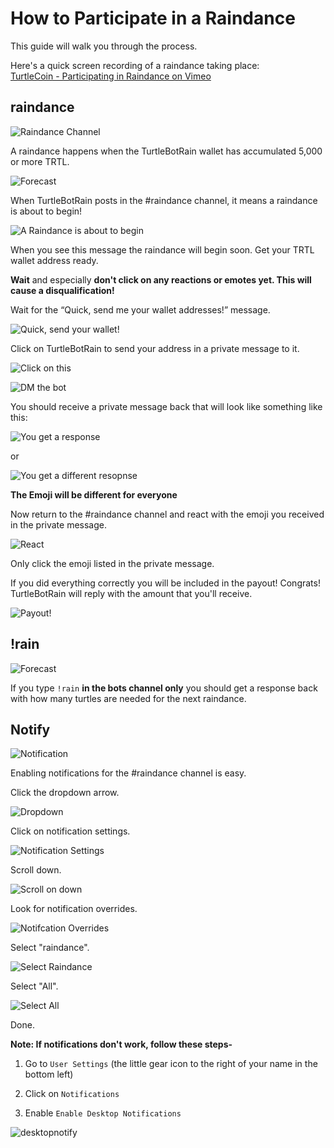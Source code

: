 # How to Participate in a Raindance

This guide will walk you through the process.

Here's a quick screen recording of a raindance taking place:  
[TurtleCoin - Participating in Raindance on Vimeo](https://vimeo.com/258816694)

## raindance

![Raindance Channel](guides/images/raindance/rain1.jpg)

A raindance happens when the TurtleBotRain wallet has accumulated 5,000 or more TRTL.

![Forecast](guides/images/raindance/forecast.jpg)

When TurtleBotRain posts in the #raindance channel, it means a raindance is about to begin!

![A Raindance is about to begin](guides/images/raindance/tuttut.jpg)

When you see this message the raindance will begin soon.
Get your TRTL wallet address ready.

**Wait** and especially **don't click on any reactions or emotes yet. This will cause a disqualification!**

Wait for the “Quick, send me your wallet addresses!” message.

![Quick, send your wallet!](guides/images/raindance/quick_rain.jpg)

Click on TurtleBotRain to send your address in a private message to it.

![Click on this](guides/images/raindance/turtlebotrain.jpg)

![DM the bot](guides/images/raindance/pm_bot.jpg)

You should receive a private message back that will look like something like this:

![You get a response](guides/images/raindance/respo1.jpg)

or

![You get a different resopnse](guides/images/raindance/respo2.jpg)

**The Emoji will be different for everyone**

Now return to the #raindance channel and react with the emoji you received in the private message.

![React](guides/images/raindance/react.jpg)

Only click the emoji listed in the private message.

If you did everything correctly you will be included in the payout! Congrats!
TurtleBotRain will reply with the amount that you'll receive.

![Payout!](guides/images/raindance/payout.jpg)






## !rain

![Forecast](guides/images/raindance/forecast.jpg)

If you type `!rain` **in the bots channel only** you should get a response back with how many turtles are needed for the next raindance.


## Notify


![Notification](guides/images/raindance/notify.jpg)


Enabling notifications for the #raindance channel is easy.

Click the dropdown arrow.

![Dropdown](guides/images/raindance/notify1.jpg)

Click on notification settings.

![Notification Settings](guides/images/raindance/notify2.jpg)

Scroll down.

![Scroll on down](guides/images/raindance/notify3.jpg)

Look for notification overrides.

![Notifcation Overrides](guides/images/raindance/notify4.jpg)

Select "raindance".

![Select Raindance](guides/images/raindance/notify5.jpg)

Select "All".

![Select All](guides/images/raindance/notify6.jpg)

Done.

**Note: If notifications don't work, follow these steps-**

1. Go to `User Settings` (the little gear icon to the right of your name in the bottom left)

2. Click on `Notifications`

3. Enable `Enable Desktop Notifications`

![desktopnotify](guides/images/raindance/notif.png)
